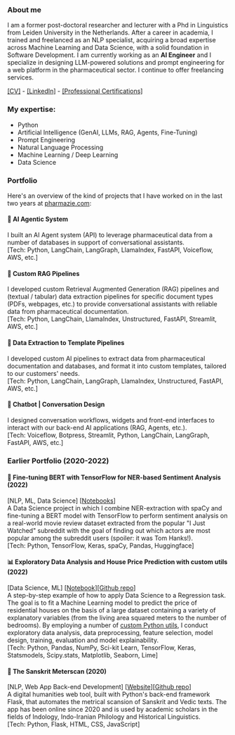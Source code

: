 ### About me

I am a former post-doctoral researcher and lecturer with a Phd in Linguistics from Leiden University in the Netherlands. After a career in academia, I trained and freelanced as an NLP specialist, acquiring a broad expertise across Machine Learning and Data Science, with a solid foundation in Software Development. I am currently working as an **AI Engineer** and I specialize in designing LLM-powered solutions and prompt engineering for a web platform in the pharmaceutical sector. I continue to offer freelancing services.

[[CV]](https://github.com/umbertoselva/umbertoselva/raw/main/UmbertoSelvaCV.pdf) - [[LinkedIn]](https://www.linkedin.com/in/umberto-selva/) - [[Professional Certifications]](https://www.linkedin.com/in/umberto-selva/details/certifications/)

### My expertise:
* Python
* Artificial Intelligence (GenAI, LLMs, RAG, Agents, Fine-Tuning)
* Prompt Engineering
* Natural Language Processing
* Machine Learning / Deep Learning
* Data Science

### Portfolio 

Here's an overview of the kind of projects that I have worked on in the last two years at [pharmazie.com](https://www.pharmazie.com):

#### 🔬  AI Agentic System
I built an AI Agent system (API) to leverage pharmaceutical data from a number of databases in support of conversational assistants. <br />
[Tech: Python, LangChain, LangGraph, LlamaIndex, FastAPI, Voiceflow, AWS, etc.]

#### 🔭  Custom RAG Pipelines
I developed custom Retrieval Augmented Generation (RAG) pipelines and (textual / tabular) data extraction pipelines for specific document types (PDFs, webpages, etc.) to provide conversational assistants with reliable data from pharmaceutical documentation. <br />
[Tech: Python, LangChain, LlamaIndex, Unstructured, FastAPI, Streamlit, AWS, etc.]

#### 🧬  Data Extraction to Template Pipelines
I developed custom AI pipelines to extract data from pharmaceutical documentation and databases, and format it into custom templates, tailored to our customers' needs. <br />
[Tech: Python, LangChain, LangGraph, LlamaIndex, Unstructured, FastAPI, AWS, etc.]

#### 👾  Chatbot | Conversation Design
I designed conversation workflows, widgets and front-end interfaces to interact with our back-end AI applications (RAG, Agents, etc.). <br />
[Tech: Voiceflow, Botpress, Streamlit, Python, LangChain, LangGraph, FastAPI, AWS, etc.]


### Earlier Portfolio (2020-2022)

#### 🎥  Fine-tuning BERT with TensorFlow for NER-based Sentiment Analysis (2022)
[NLP, ML, Data Science] [[Notebooks](https://github.com/umbertoselva/NER-based-Sentiment-Analysis)] <br />
A Data Science project in which I combine NER-extraction with spaCy and fine-tuning a BERT model with TensorFlow to perform sentiment analysis on a real-world movie review dataset extracted from the popular "I Just Watched" subreddit with the goal of finding out which actors are most popular among the subreddit users (spoiler: it was Tom Hanks!). <br />
[Tech: Python, TensorFlow, Keras, spaCy, Pandas, Huggingface]

#### 📊  Exploratory Data Analysis and House Price Prediction with custom utils (2022)
[Data Science, ML] [[Notebook](https://nbviewer.org/github/umbertoselva/House_Price_EDA_Regression/blob/main/House_Price_EDA_Regression.ipynb?flush_cache=true)][[Github repo](https://github.com/umbertoselva/House_Price_EDA_Regression)] <br />
A step-by-step example of how to apply Data Science to a Regression task. The goal is to fit a Machine Learning model to predict the price of residential houses on the basis of a large dataset containing a variety of explanatory variables (from the living area squared meters to the number of bedrooms). By employing a number of [custom Python utils](https://github.com/umbertoselva/House_Price_EDA_Regression/blob/main/ds_utils.py), I conduct exploratory data analysis, data preprocessing, feature selection, model design, training, evaluation and model explainability. <br />
[Tech: Python, Pandas, NumPy, Sci-kit Learn, TensorFlow, Keras, Statsmodels, Scipy.stats, Matplotlib, Seaborn, Lime]

#### 🎵  The Sanskrit Meterscan (2020)
[NLP, Web App Back-end Development] [[Website](http://www.sanskritmeterscan.net/about)][[Github repo](https://github.com/umbertoselva/sanskritmeterscan)] <br />
A digital humanities web tool, built with Python's back-end framework Flask, that automates the metrical scansion of Sanskrit and Vedic texts. The app has been online since 2020 and is used by academic scholars in the fields of Indology, Indo-Iranian Philology and Historical Linguistics. <br />
[Tech: Python, Flask, HTML, CSS, JavaScript]

